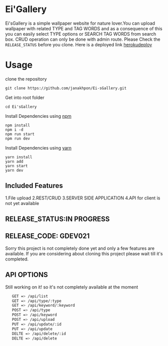 # Ei'Gallery
  Ei'sGallery is a simple wallpaper website for nature lover.You can upload wallpaper with related TYPE and TAG WORDS and as a consequence of this you can easily select TYPE options or SEARCH TAG WORDS from search box. CRUD operation can only be done with admin route. Please Check the `RELEASE_STATUS` before you clone. Here is a deployed link [herokudeploy](https://ei-sgallery.herokuapp.com/)



# Usage

clone the repository

    git clone https://github.com/janakhpon/Ei-sGallery.git

Get into root folder

    cd Ei'sGallery

Install Dependencies using [npm](https://www.npmjs.com/)

    npm install
    npm i -d
    npm run start
    npm run dev

Install Dependencies using [yarn](https://yarnpkg.com/en/)

    yarn install
    yarn add
    yarn start
    yarn dev

## Included Features
 1.File upload
 2.REST/CRUD
 3.SERVER SIDE APPLICATION
 4.API for client is not yet available

## RELEASE_STATUS:IN PROGRESS
## RELEASE_CODE: GDEV021
 Sorry this project is not completely done yet and only a few features are available. If you are considering about cloning this project please wait till it's completed.

## API OPTIONS
 Still working on it! so it's not completely available at the moment
    
```bash
   GET => /api/list
   GET => /api/type/:type
   GET => /api/keyword/:keyword
   POST => /api/type
   POST => /api/keyword
   POST => /api/upload
   PUT => /api/update/:id
   PUT => /api/update
   DELTE => /api/delete/:id
   DELTE => /api/delete
```


```

